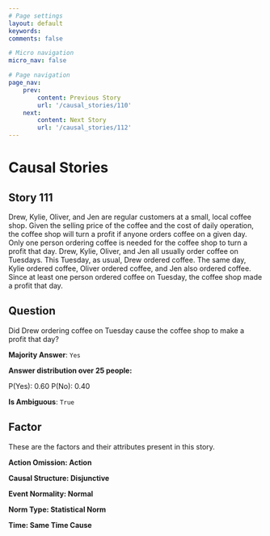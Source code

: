 ```yaml
---
# Page settings
layout: default
keywords:
comments: false

# Micro navigation
micro_nav: false

# Page navigation
page_nav:
    prev:
        content: Previous Story
        url: '/causal_stories/110'
    next:
        content: Next Story
        url: '/causal_stories/112'
---
```

# Causal Stories

## Story 111

<div class='text-hightlight'>
Drew, Kylie, Oliver, and Jen are regular customers at a small, local coffee shop. Given the selling price of the coffee and the cost of daily operation, the coffee shop will turn a profit if anyone orders coffee on a given day. Only one person ordering coffee is needed for the coffee shop to turn a profit that day. Drew, Kylie, Oliver, and Jen all usually order coffee on Tuesdays. This Tuesday, as usual, Drew ordered coffee. The same day, Kylie ordered coffee, Oliver ordered coffee, and Jen also ordered coffee. Since at least one person ordered coffee on Tuesday, the coffee shop made a profit that day.
</div>

## Question

<p>
<div class='text-hightlight'>Did Drew ordering coffee on Tuesday cause the coffee shop to make a profit that day?</div>
</p>

**Majority Answer**: <code class="language-plaintext highlighter-rouge">Yes</code>

**Answer distribution over 25 people:**

<div class="container">
<div class="row">
<div class="col-md-7">
    <div class="slider-container">
        <div class="slider">
            <div class="slider-value" id="sliderValue"></div>
        </div>
        <div class="slider-labels">
            <span id="yesLabel">P(Yes): 0.60</span>
            <span id="noLabel">P(No): 0.40</span>
        </div>
    </div>
</div>
</div>
</div>

**Is Ambiguous**:  <code class="language-plaintext highlighter-rouge">True</code> <!-- False -->

## Factor

These are the factors and their attributes present in this story.


<div class="callout callout--info">
    <p><strong>Action Omission: Action</strong></p>
</div>

<div class="callout callout--info">
    <p><strong>Causal Structure: Disjunctive</strong></p>
</div>

<div class="callout callout--info">
    <p><strong>Event Normality: Normal</strong></p>
</div>

<div class="callout callout--info">
    <p><strong>Norm Type: Statistical Norm</strong></p>
</div>

<div class="callout callout--info">
    <p><strong>Time: Same Time Cause</strong></p>
</div>

